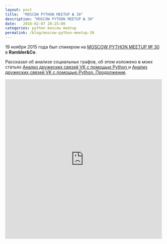 ```yaml
---
layout: post
title:  "MOSCOW PYTHON MEETUP № 30"
description: "MOSCOW PYTHON MEETUP № 30"
date:   2016-02-07 20:25:00
categories: python moscow meetup
permalink: /blog/moscow-python-meetup-30
---
```


19 ноября 2015 года был спикером на [MOSCOW PYTHON MEETUP № 30](http://www.moscowpython.ru/meetup/30/analiz-druzheskih-svjazej-vk-s-pomoshchju-python/) в **Rambler&Co**.

Рассказал об анализе социальных графов, об этом изложено в моих статьях [Анализ дружеских связей VK с помощью Python ](https://habrahabr.ru/post/221251/) и [Анализ дружеских связей VK с помощью Python. Продолжение](https://habrahabr.ru/post/221251/).

<iframe width="100%" height="515" src="https://www.youtube.com/embed/W7-tSpkjFD4" frameborder="0" allowfullscreen></iframe>

<script async class="speakerdeck-embed" data-id="ed53306f0980477f873e484acefa25e4" data-ratio="1.77777777777778" src="//speakerdeck.com/assets/embed.js"></script>
